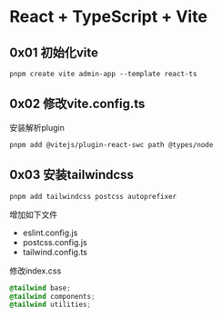# React + TypeScript + Vite

## 0x01 初始化vite

```shell
pnpm create vite admin-app --template react-ts
```

## 0x02 修改vite.config.ts

安装解析plugin

```shell
pnpm add @vitejs/plugin-react-swc path @types/node
```

## 0x03 安装tailwindcss

```shell
pnpm add tailwindcss postcss autoprefixer
```

增加如下文件
* eslint.config.js
* postcss.config.js
* tailwind.config.ts


修改index.css
```css
@tailwind base;
@tailwind components;
@tailwind utilities;
```